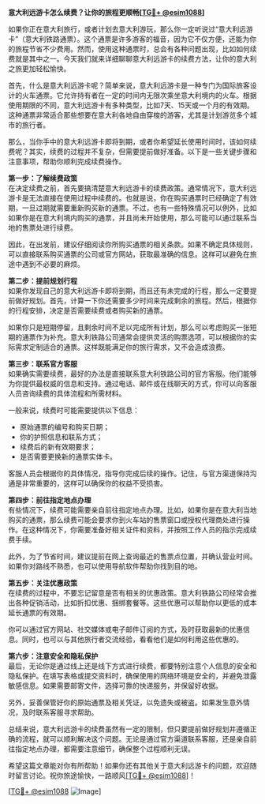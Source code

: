 **意大利远游卡怎么续费？让你的旅程更顺畅[[TG💪+ @esim1088](https://t.me/s/esim1088)]**

如果你正在意大利旅行，或者计划去意大利游玩，那么你一定听说过“意大利远游卡”（意大利铁路通票）。这个通票是许多游客的福音，因为它不仅方便，还能为你的旅程节省不少费用。然而，使用这种通票时，总会有各种问题出现，比如如何续费就是其中之一。今天我们就来详细聊聊意大利远游卡的续费方法，让你的意大利之旅更加轻松愉快。

首先，什么是意大利远游卡呢？简单来说，意大利远游卡是一种专门为国际旅客设计的火车通票。它允许持有者在一定的时间内无限次乘坐意大利境内的火车。根据使用期限的不同，意大利远游卡有多种类型，比如7天、15天或一个月的有效期。这种通票非常适合那些想要在意大利各地自由穿梭的游客，尤其是计划游览多个城市的旅行者。

那么，当你手中的意大利远游卡即将到期，或者你希望延长使用时间时，该如何续费呢？其实，续费的过程并不复杂，但需要提前做好准备。以下是一些关键步骤和注意事项，帮助你顺利完成续费操作。

**第一步：了解续费政策**  
在决定续费之前，首先要搞清楚意大利远游卡的续费政策。通常情况下，意大利远游卡是无法直接在使用过程中续费的。也就是说，你在购买通票时已经确定了有效期，一旦过期就需要重新购买新的通票。不过，也有一些特殊情况可以例外，比如如果你是在意大利境内购买的通票，并且尚未开始使用，那么可能可以通过联系当地的售票处进行续费。

因此，在出发前，建议仔细阅读你所购买通票的相关条款。如果不确定具体规则，可以直接联系购买通票的公司或官方网站，获取最准确的信息。这样可以避免在旅途中遇到不必要的麻烦。

**第二步：提前规划行程**  
如果你发现自己的意大利远游卡即将到期，而且还有未完成的行程，那么一定要提前做好规划。首先，计算一下你还需要多少时间来完成剩余的旅程。然后，根据你的行程安排，决定是否需要续费或者购买新的通票。

如果你只是短期停留，且剩余时间不足以完成所有计划，那么可以考虑购买一张短期的通票作为补充。意大利铁路公司通常会提供灵活的购票选项，可以根据你的实际需求定制适合的通票。这样既能满足你的旅行需求，又不会造成浪费。

**第三步：联系官方客服**  
如果确实需要续费，最好的办法是直接联系意大利铁路公司的官方客服。他们能够为你提供最权威的信息和支持。通过电话、邮件或在线聊天的方式，你可以向客服人员咨询续费的具体流程和所需材料。

一般来说，续费时可能需要提供以下信息：
- 原始通票的编号和购买日期；
- 你的护照信息和联系方式；
- 续费后的新有效期要求；
- 是否需要更换新的通票实体卡。

客服人员会根据你的具体情况，指导你完成后续的操作。记住，与官方渠道保持沟通是非常重要的，这样可以确保你的权益不受损害。

**第四步：前往指定地点办理**  
有些情况下，续费可能需要亲自前往指定地点办理。比如，如果你是在意大利当地购买的通票，那么续费可能会要求你到火车站的售票窗口或授权代理商处进行操作。在这种情况下，你需要准备好相关证件和资料，并按照工作人员的指示完成续费手续。

此外，为了节省时间，建议提前在网上查询最近的售票点位置，并确认营业时间。如果你对路线不熟悉，也可以使用导航软件帮助你找到目的地。

**第五步：关注优惠政策**  
在续费的过程中，不要忘记留意是否有相关的优惠政策。意大利铁路公司经常会推出各种促销活动，比如折扣优惠、捆绑套餐等。这些优惠可以帮助你以更低的成本延长通票的有效期。

你可以通过官方网站、社交媒体或电子邮件订阅的方式，及时获取最新的优惠信息。同时，也可以与其他旅行者交流经验，看看他们是如何利用这些优惠的。

**第六步：注意安全和隐私保护**  
最后，无论你是通过线上还是线下方式进行续费，都要特别注意个人信息的安全和隐私保护。在填写表格或提交资料时，确保使用的网络环境是安全的，并避免泄露敏感信息。如果需要邮寄文件，选择可靠的快递服务，并保留好收据。

另外，妥善保管好你的原始通票及相关凭证，以免遗失或被盗。如果发生意外情况，及时联系客服寻求帮助。

总结来说，意大利远游卡的续费虽然有一定的限制，但只要提前做好规划并遵循正确的流程，就可以顺利解决这个问题。无论是通过官方渠道联系客服，还是亲自前往指定地点办理，都需要注意细节，确保整个过程顺利无误。

希望这篇文章能对你有所帮助！如果你还有其他关于意大利远游卡的问题，欢迎随时留言讨论。祝你旅途愉快，一路顺风[[TG💪+ @esim1088](https://t.me/s/esim1088)]！

[[TG💪+ @esim1088](https://t.me/s/esim1088) ![Image](https://i.postimg.cc/4NQfJmqS/Snipaste-2025-05-13-00-14-12.png)]